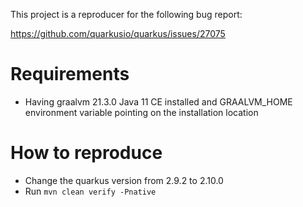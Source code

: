 

This project is a reproducer for the following bug report:

https://github.com/quarkusio/quarkus/issues/27075

# Requirements

- Having graalvm 21.3.0 Java 11 CE installed and GRAALVM_HOME environment variable pointing on the installation location

# How to reproduce

- Change the quarkus version from 2.9.2 to 2.10.0
- Run `mvn clean verify -Pnative`
